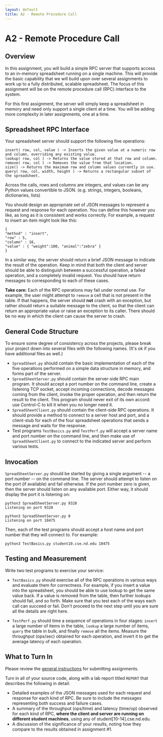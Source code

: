 ```yaml
---
layout: default
title: A2 - Remote Procedure Call
---
```

# A2 - Remote Procedure Call

## Overview

In this assignment, you will build a simple RPC server that supports
access to an in-memory spreadsheet running on a single machine.
This will provide the basic capability that we will build upon over
several assignments to work up to a fully distributed, scalable spreadsheet.
The focus of this assignment will be on the remote procedure call (RPC)
interface to the system.

For this first assignment, the server will simply keep a spreadsheet
in memory and need only support a single client at a time.
You will be adding more complexity in later assignments, one at a time.

## Spreadsheet RPC Interface

Your spreadsheet server should support the following five operations:

```
insert( row, col, value ) -> Inserts the given value at a numeric row and column, overriding any existing value.
lookup( row, col ) -> Returns the value stored at that row and column.
remove( row, col ) -> Removes the value from that location.
size() -> Returns the maximum row and column values currently in use.
query( row, col, width, height ) -> Returns a rectangular subset of the spreadsheet.
```

Across the calls, rows and columns are integers, and values can be any Python values convertible to JSON.  (e.g. strings, integers, booleans, dictionaries, lists)

You should design an appropriate set of JSON messages to represent a request and response for each operation.  You can define this however you like, as long
as it is consistent and works correctly. For example, a request to insert an item might look like this:

```
{
"method" : "insert",
"row" : 5,
"column" : 16, 
"value" : { "weight":100, "animal":"zebra" }
}
```

In a similar way, the server should return a brief JSON message to indicate
the result of the operation.  Keep in mind that both the client and server
should be able to distinguish between a successful operation, a failed
operation, and a completely invalid request.  You should have return
messages to corresponding to each of these cases.

**Take care:** Each of the RPC operations may fail under normal use.  For example, the user might attempt to `remove` a cell that is not present in the table.
If that happens, the server should **not** crash with an exception, but rather should return a suitable message to the client, so that the client can return an appropriate value or raise an exception to its caller.  There should be no way in which the client can cause the server to crash.

## General Code Structure

To ensure some degree of consistency across the projects, please break your project down into several files with the following names.  (It's ok if you have additional files as well.)

- `SpreadSheet.py` should contain the basic implementation of each of the five operations performed on a simple data structure in memory, and forms part of the server.
- `SpreadSheetServer.py` should contain the server-side RPC main program.  It should accept a port number on the command line, create a listening TCP socket, accept incoming connections, decode messages coming from the client, invoke the proper operation, and then return the result to the client.  This program should never exit of its own accord: use Control-C to kill it when you no longer need it.
-  `SpreadSheetClient.py` should contain the client-side RPC operations. It should provide a method to connect to a server host and port, and a client-stub for each of the four spreadsheet operations that sends a message and waits for the response.  
- Test programs `TestBasics.py` and `TestPerf.py` will accept a server name and port number on the command line, and then make use of `SpreadSheetClient.py` to connect to the indicated server and perform various tests.

## Invocation

`SpreadSheetServer.py` should be started by giving a single argument -- a port number --
on the command line.  The server should attempt to listen on the port (if available)
and fail otherwise.  If the port number zero is given, then the server should
listen on any available port.  Either way, it should display the port it is listening on:

```
python3 SpreadSheetServer.py 9328
Listening on port 9328
```

```
python3 SpreadSheetServer.py 0
Listening on port 10475
```

Then, each of the test programs should accept a host name and port number
that they will connect to.  For example:

```
python3 TestBasics.py student10.cse.nd.edu 10475
```

## Testing and Measurement

Write two test programs to exercise your service:

- `TestBasics.py` should exercise all of the RPC operations in various ways and evaluate them for correctness.  For example, if you insert a value into the spreadsheet, you should be able to use lookup to get the same value back.  If a value is removed from the table, then further lookups should fail, and so forth.  Make sure that you test each of the ways each call can succeed or fail.  Don't proceed to the next step until you are sure all the details are right here.

- `TestPerf.py` should time a sequence of operations in four stages: `insert` a large number of items in the table, `lookup` a large number of items, `query` the table in bulk, and finally `remove` all the items.  Measure the throughput (ops/sec) obtained for each operation, and invert it to get the average latency of each operation.

## What to Turn In

Please review the [general instructions](general) for submitting assignments.

Turn in all of your source code, along with a lab report titled `REPORT` that describes the following in detail:
- Detailed examples of the JSON messages used for each request and response for each kind of RPC.  Be sure to include the messages representing both success and failure cases.
- A summary of the throughput (ops/time) and latency (time/op) observed for each kind of RPC,
**where the client and server are running on different student machines**,
using any of student[10-14].cse.nd.edu.
- A discussion of the significance of your results, noting how they compare to the results obtained in assignment #1.

